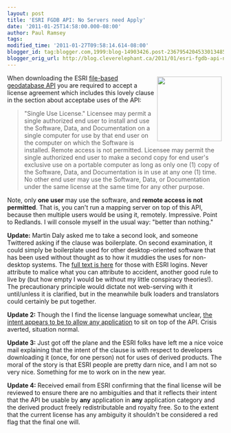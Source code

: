 ```yaml
---
layout: post
title: 'ESRI FGDB API: No Servers need Apply'
date: '2011-01-25T14:58:00.000-08:00'
author: Paul Ramsey
tags: 
modified_time: '2011-01-27T09:58:14.614-08:00'
blogger_id: tag:blogger.com,1999:blog-14903426.post-2367954204533013485
blogger_orig_url: http://blog.cleverelephant.ca/2011/01/esri-fgdb-api-no-servers-need-apply.html
---
```


<img src="http://resources.arcgis.com/sites/default/files/images/fileAPI2.png" style="float:right; width:150px; padding: 5px;"/>When downloading the ESRI [file-based geodatabase API](http://resources.arcgis.com/content/geodatabases/10.0/file-gdb-api) you are required to accept a license agreement which includes this lovely clause in the section about acceptabe uses of the API:<br />

<blockquote>"Single Use License." Licensee may permit a single authorized end user to install and use the Software, Data, and Documentation on a single computer for use by that end user on the computer on which the Software is installed. Remote access is not permitted. Licensee may permit the single authorized end user to make a second copy for end user's exclusive use on a portable computer as long as only one (1) copy of the Software, Data, and Documentation is in use at any one (1) time. No other end user may use the Software, Data, or Documentation under the same license at the same time for any other purpose.</blockquote>

Note, only **one user** may use the software, and **remote access is not permitted**. That is, you can't run a mapping server on top of this API, because then multiple users would be using it, remotely.  Impressive.  Point to Redlands.  I will console myself in the usual way: "better than nothing."

**Update:** Martin Daly asked me to take a second look, and someone Twittered asking if the clause was boilerplate. On second examination, it could simply be boilerplate used for other desktop-oriented software that has been used without thought as to how it muddies the uses for non-desktop systems. The [full text is here](http://resources.arcgis.com/node/agreement/3193) for those with ESRI logins. Never attribute to malice what you can attribute to accident, another good rule to live by (but how empty I would be without my little conspiracy theories!). The precautionary principle would dictate not web-serving with it until/unless it is clarified, but in the meanwhile bulk loaders and translators could certainly be put together.

**Update 2:** Though the I find the license language somewhat unclear, [the intent appears to be to allow any application](http://forums.arcgis.com/threads/22027-FGDB-licensing-for-servers?p=71967) to sit on top of the API. Crisis averted, situation normal.

**Update 3:** Just got off the plane and the ESRI folks have left me a nice voice mail explaining that the intent of the clause is with respect to developers downloading it (once, for one person) not for uses of derived products. The moral of the story is that ESRI people are pretty darn nice, and I am not so very nice. Something for me to work on in the new year.

**Update 4:** Received email from ESRI confirming that the final license will be reviewed to ensure there are no ambiguities and that it reflects their intent that the API be usable by **any** application in **any** application category and the derived product freely redistributable and royalty free. So to the extent that the current license has any ambiguity it shouldn't be considered a red flag that the final one will.

